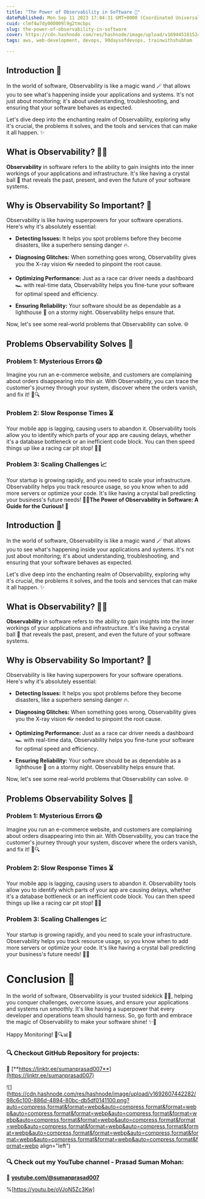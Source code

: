 ```yaml
---
title: "The Power of Observability in Software 🚀"
datePublished: Mon Sep 11 2023 17:04:31 GMT+0000 (Coordinated Universal Time)
cuid: clmf4w7dy000009l9g2tmcbpc
slug: the-power-of-observability-in-software
cover: https://cdn.hashnode.com/res/hashnode/image/upload/v1694451815246/a8a74b33-8899-4b5e-a75c-7d2bf5c5ef09.gif
tags: aws, web-development, devops, 90daysofdevops, trainwithshubham

---
```


## **Introduction 🌟**

In the world of software, Observability is like a magic wand 🪄 that allows you to see what's happening inside your applications and systems. It's not just about monitoring; it's about understanding, troubleshooting, and ensuring that your software behaves as expected.

Let's dive deep into the enchanting realm of Observability, exploring why it's crucial, the problems it solves, and the tools and services that can make it all happen. ✨

## **What is Observability? 🕵️‍♂️**

**Observability** in software refers to the ability to gain insights into the inner workings of your applications and infrastructure. It's like having a crystal ball 🔮 that reveals the past, present, and even the future of your software systems.

## **Why is Observability So Important? 🤔**

Observability is like having superpowers for your software operations. Here's why it's absolutely essential:

* **Detecting Issues:** It helps you spot problems before they become disasters, like a superhero sensing danger 🔥.
    
* **Diagnosing Glitches:** When something goes wrong, Observability gives you the X-ray vision 👓 needed to pinpoint the root cause.
    
* **Optimizing Performance:** Just as a race car driver needs a dashboard 🏎️ with real-time data, Observability helps you fine-tune your software for optimal speed and efficiency.
    
* **Ensuring Reliability:** Your software should be as dependable as a lighthouse 🏰 on a stormy night. Observability helps ensure that.
    

Now, let's see some real-world problems that Observability can solve. 🌐

## **Problems Observability Solves 🚀**

### **Problem 1: Mysterious Errors 😱**

Imagine you run an e-commerce website, and customers are complaining about orders disappearing into thin air. With Observability, you can trace the customer's journey through your system, discover where the orders vanish, and fix it! 🛒🔍

### **Problem 2: Slow Response Times ⏳**

Your mobile app is lagging, causing users to abandon it. Observability tools allow you to identify which parts of your app are causing delays, whether it's a database bottleneck or an inefficient code block. You can then speed things up like a racing car pit stop! 📱🏁

### **Problem 3: Scaling Challenges 📈**

Your startup is growing rapidly, and you need to scale your infrastructure. Observability helps you track resource usage, so you know when to add more servers or optimize your code. It's like having a crystal ball predicting your business's future needs! 🚀🔮**The Power of Observability in Software: A Guide for the Curious! 🚀**

## **Introduction 🌟**

In the world of software, Observability is like a magic wand 🪄 that allows you to see what's happening inside your applications and systems. It's not just about monitoring; it's about understanding, troubleshooting, and ensuring that your software behaves as expected.

Let's dive deep into the enchanting realm of Observability, exploring why it's crucial, the problems it solves, and the tools and services that can make it all happen. ✨

## **What is Observability? 🕵️‍♂️**

**Observability** in software refers to the ability to gain insights into the inner workings of your applications and infrastructure. It's like having a crystal ball 🔮 that reveals the past, present, and even the future of your software systems.

## **Why is Observability So Important? 🤔**

Observability is like having superpowers for your software operations. Here's why it's absolutely essential:

* **Detecting Issues:** It helps you spot problems before they become disasters, like a superhero sensing danger 🔥.
    
* **Diagnosing Glitches:** When something goes wrong, Observability gives you the X-ray vision 👓 needed to pinpoint the root cause.
    
* **Optimizing Performance:** Just as a race car driver needs a dashboard 🏎️ with real-time data, Observability helps you fine-tune your software for optimal speed and efficiency.
    
* **Ensuring Reliability:** Your software should be as dependable as a lighthouse 🏰 on a stormy night. Observability helps ensure that.
    

Now, let's see some real-world problems that Observability can solve. 🌐

## **Problems Observability Solves 🚀**

### **Problem 1: Mysterious Errors 😱**

Imagine you run an e-commerce website, and customers are complaining about orders disappearing into thin air. With Observability, you can trace the customer's journey through your system, discover where the orders vanish, and fix it! 🛒🔍

### **Problem 2: Slow Response Times ⏳**

Your mobile app is lagging, causing users to abandon it. Observability tools allow you to identify which parts of your app are causing delays, whether it's a database bottleneck or an inefficient code block. You can then speed things up like a racing car pit stop! 📱🏁

### **Problem 3: Scaling Challenges 📈**

Your startup is growing rapidly, and you need to scale your infrastructure. Observability helps you track resource usage, so you know when to add more servers or optimize your code. It's like having a crystal ball predicting your business's future needs! 🚀🔮

# **Conclusion 🎉**

In the world of software, Observability is your trusted sidekick 🦸‍♂️, helping you conquer challenges, overcome issues, and ensure your applications and systems run smoothly. It's like having a superpower that every developer and operations team should harness. So, go forth and embrace the magic of Observability to make your software shine! ✨🌟

Happy Monitoring! 🚀🔍📊🌐

### **🔍 Checkout GitHub Repository for projects:**

**🔗** [**https://linktr.ee/sumanprasad007**](https://linktr.ee/sumanprasad007)

![](https://cdn.hashnode.com/res/hashnode/image/upload/v1692607442282/98c6c100-886d-4894-80bc-db5df0141100.png?auto=compress,format&format=webp&auto=compress,format&format=webp&auto=compress,format&format=webp&auto=compress,format&format=webp&auto=compress,format&format=webp&auto=compress,format&format=webp&auto=compress,format&format=webp&auto=compress,format&format=webp&auto=compress,format&format=webp&auto=compress,format&format=webp&auto=compress,format&format=webp&auto=compress,format&format=webp align="left")

### **🔍 Check out my YouTube channel - Prasad Suman Mohan:**

🔗 [**youtube.com/@sumanprasad007**](http://youtube.com/@sumanprasad007)

%[https://youtu.be/oVJoN5Zc3Kw]